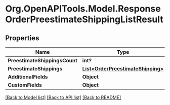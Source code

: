 # Org.OpenAPITools.Model.ResponseOrderPreestimateShippingListResult

## Properties

Name | Type | Description | Notes
------------ | ------------- | ------------- | -------------
**PreestimateShippingsCount** | **int?** |  | [optional] 
**PreestimateShippings** | [**List&lt;OrderPreestimateShipping&gt;**](OrderPreestimateShipping.md) |  | [optional] 
**AdditionalFields** | **Object** |  | [optional] 
**CustomFields** | **Object** |  | [optional] 

[[Back to Model list]](../README.md#documentation-for-models) [[Back to API list]](../README.md#documentation-for-api-endpoints) [[Back to README]](../README.md)

